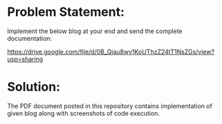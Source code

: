 # Problem Statement:

Implement the below blog at your end and send the complete documentation:

https://drive.google.com/file/d/0B_Qjau8wv1KoUThzZ24tT1NsZGs/view?usp=sharing

# Solution:

The PDF document posted in this repository contains implementation of given blog along with screenshots of code execution.
